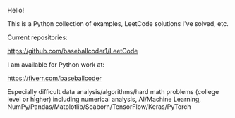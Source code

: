 Hello!

This is a Python collection of examples, LeetCode solutions I've solved, etc.

Current repositories:

https://github.com/baseballcoder1/LeetCode

I am available for Python work at:

https://fiverr.com/baseballcoder

Especially difficult data analysis/algorithms/hard math problems (college level or higher) including numerical analysis, AI/Machine Learning, NumPy/Pandas/Matplotlib/Seaborn/TensorFlow/Keras/PyTorch

<!---
baseballcoder1/baseballcoder1 is a ✨ special ✨ repository because its `README.md` (this file) appears on your GitHub profile.
You can click the Preview link to take a look at your changes.
--->

